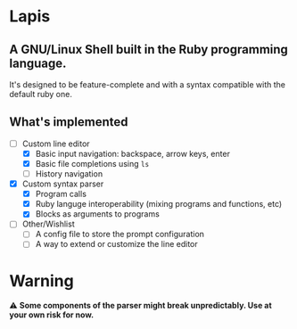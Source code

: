 # Lapis
## A GNU/Linux Shell built in the Ruby programming language.
It's designed to be feature-complete and with a syntax compatible with the default ruby one.

## What's implemented
- [ ] Custom line editor
  * [x] Basic input navigation: backspace, arrow keys, enter
  * [x] Basic file completions using `ls`
  * [ ] History navigation
- [x] Custom syntax parser
  * [x] Program calls
  * [x] Ruby languge interoperability (mixing programs and functions, etc)
  * [x] Blocks as arguments to programs

- [ ] Other/Wishlist
  * [ ] A config file to store the prompt configuration
  * [ ] A way to extend or customize the line editor
  
# Warning
⚠️ **Some components of the parser might break unpredictably. Use at your own risk for now.**
